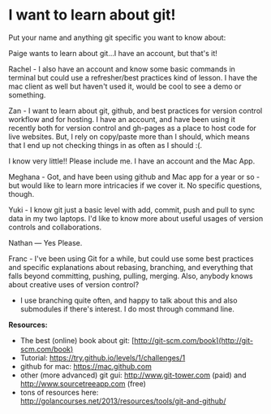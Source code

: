 # I want to learn about git!

Put your name and anything git specific you want to know about:

Paige wants to learn about git...I have an account, but that's it!

Rachel - I also have an account and know some basic commands in terminal but could use a refresher/best practices kind of lesson. I have the mac client as well but haven't used it, would be cool to see a demo or something.

Zan - I want to learn about git, github, and best practices for version control workflow and for hosting.  I have an account, and have been using it recently both for version control and gh-pages as a place to host code for live websites.  But, I rely on copy/paste more than I should, which means that I end up not checking things in as often as I should :(. 

I know very little!! Please include me.  I have an account and the Mac App.

Meghana - Got, and have been using github and Mac app for a year or so - but would like to learn more intricacies if we cover it. No specific questions, though.

Yuki - I know git just a basic level with add, commit, push and pull to sync data in my two laptops. I'd like to know more about useful usages of version controls and collaborations.  

Nathan — Yes Please. 

Franc - I've been using Git for a while, but could use some best practices and specific explanations about rebasing, branching, and everything that falls beyond committing, pushing, pulling, merging. Also, anybody knows about creative uses of version control?

*   I use branching quite often, and happy to talk about this and also submodules if there's interest.   I do most through command line. 

**Resources:**

*   The best (online) book about git: [](http://git-scm.com/book)[http://git-scm.com/book](http://git-scm.com/book) 
*   Tutorial: [](https://try.github.io/levels/1/challenges/1)https://try.github.io/levels/1/challenges/1
*   github for mac: [](https://mac.github.com)https://mac.github.com
*   other (more advanced) git gui: [](http://www.git-tower.com)http://www.git-tower.com (paid) and [](http://www.sourcetreeapp.com)http://www.sourcetreeapp.com (free)
*   tons of resources here: [](http://golancourses.net/2013/resources/tools/git-and-github/)http://golancourses.net/2013/resources/tools/git-and-github/